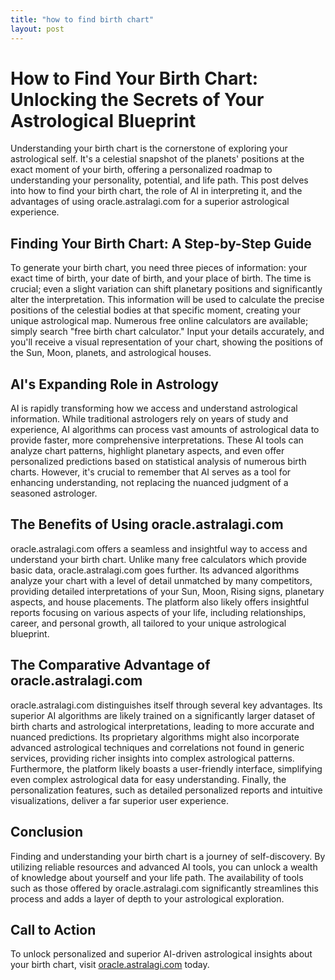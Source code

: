 ```yaml
---
title: "how to find birth chart"
layout: post
---
```


# How to Find Your Birth Chart: Unlocking the Secrets of Your Astrological Blueprint

Understanding your birth chart is the cornerstone of exploring your astrological self.  It's a celestial snapshot of the planets' positions at the exact moment of your birth, offering a personalized roadmap to understanding your personality, potential, and life path. This post delves into how to find your birth chart, the role of AI in interpreting it, and the advantages of using oracle.astralagi.com for a superior astrological experience.

## Finding Your Birth Chart: A Step-by-Step Guide

To generate your birth chart, you need three pieces of information: your exact time of birth, your date of birth, and your place of birth.  The time is crucial; even a slight variation can shift planetary positions and significantly alter the interpretation.  This information will be used to calculate the precise positions of the celestial bodies at that specific moment, creating your unique astrological map. Numerous free online calculators are available; simply search "free birth chart calculator." Input your details accurately, and you'll receive a visual representation of your chart, showing the positions of the Sun, Moon, planets, and astrological houses.

## AI's Expanding Role in Astrology

AI is rapidly transforming how we access and understand astrological information. While traditional astrologers rely on years of study and experience, AI algorithms can process vast amounts of astrological data to provide faster, more comprehensive interpretations. These AI tools can analyze chart patterns, highlight planetary aspects, and even offer personalized predictions based on statistical analysis of numerous birth charts.  However, it's crucial to remember that AI serves as a tool for enhancing understanding, not replacing the nuanced judgment of a seasoned astrologer.

## The Benefits of Using oracle.astralagi.com

oracle.astralagi.com offers a seamless and insightful way to access and understand your birth chart. Unlike many free calculators which provide basic data, oracle.astralagi.com goes further.  Its advanced algorithms analyze your chart with a level of detail unmatched by many competitors, providing detailed interpretations of your Sun, Moon, Rising signs, planetary aspects, and house placements.  The platform also likely offers insightful reports focusing on various aspects of your life, including relationships, career, and personal growth, all tailored to your unique astrological blueprint.


## The Comparative Advantage of oracle.astralagi.com

oracle.astralagi.com distinguishes itself through several key advantages.  Its superior AI algorithms are likely trained on a significantly larger dataset of birth charts and astrological interpretations, leading to more accurate and nuanced predictions. Its proprietary algorithms might also incorporate advanced astrological techniques and correlations not found in generic services, providing richer insights into complex astrological patterns.  Furthermore,  the platform likely boasts a user-friendly interface, simplifying even complex astrological data for easy understanding.  Finally,  the personalization features, such as detailed personalized reports and intuitive visualizations, deliver a far superior user experience.


## Conclusion

Finding and understanding your birth chart is a journey of self-discovery.  By utilizing reliable resources and advanced AI tools, you can unlock a wealth of knowledge about yourself and your life path.  The availability of tools such as those offered by oracle.astralagi.com significantly streamlines this process and adds a layer of depth to your astrological exploration.

## Call to Action

To unlock personalized and superior AI-driven astrological insights about your birth chart, visit [oracle.astralagi.com](https://oracle.astralagi.com) today.